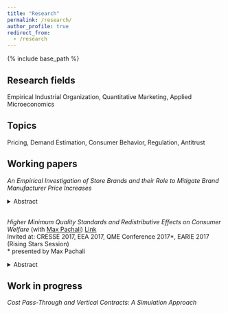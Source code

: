 ```yaml
---
title: "Research"
permalink: /research/
author_profile: true
redirect_from:
  - /research
---
```


{% include base_path %}

## Research fields

Empirical Industrial Organization, Quantitative Marketing, Applied Microeconomics

## Topics

Pricing, Demand Estimation,  Consumer Behavior, Regulation, Antitrust


## Working papers


_An Empirical Investigation of Store Brands and their Role to Mitigate Brand Manufacturer Price Increases_
<details>
<summary>Abstract</summary>
<sub>
This paper analyzes how retailers can benefit from store brands to
mitigate losses when brand manufacturers increase wholesale prices. An incidence of a substantial coordinated raise in brand manufacturers' wholesale prices disguised by a modest increase in input costs provides the necessary variation to answer this question.
It affects brand manufacturers' wholesale prices in a different way than those for store brand producers. As a consequence retailers' marginal costs of stocking national brands increase more than those of store brands. I study how retailers react to this asymmetric cost shock.
The estimates indicate that through altering their prices and margins retailers divert more demand towards store brands and indeed mitigate the resulting losses, albeit the extent varies across retailers. 
</sub>
</details>

   
<br>
    

_Higher Minimum Quality Standards and Redistributive Effects on Consumer Welfare_
(with [Max Pachali](https://sites.google.com/site/mjpachali/))  [Link](http://kotsche.github.io/files/KotschedoffPachali2017.pdf)  
Invited at: CRESSE 2017, EEA 2017, QME Conference 2017\*, EARIE 2017 (Rising Stars Session)  
\* presented by Max Pachali
<details><summary>Abstract</summary>
<sub>
This paper estimates an individual level demand model for animal welfare differentiated eggs with German household data. We evaluate the effect on consumer surplus of a higher minimum quality standard for eggs in terms of animal welfare. Our results show that, on average, households with higher income are willing to pay more for eggs that provide higher animal welfare. While poorer consumers are forced to buy a higher priced alternative or opt out of the market, prices for the remaining higher quality eggs typically fall after increasing the minimum quality standard. As a result consumer welfare is redistributed from low-income to high-income households. This provides evidence for a regressive impact of higher minimum quality standards. In counter-factual scenarios, we estimate the required cost reduction due to efficiency gains or, equivalently, a tailored subsidy in order to offset the regressive effect. As market power increases, the cost reduction must be higher. Finally, we examine hypothetical future scenarios by successively increasing the minimum quality standard until only the highest quality egg alternative remains on the market.
</sub>
</details>



## Work in progress


_Cost Pass-Through and Vertical Contracts: A Simulation Approach_

  
